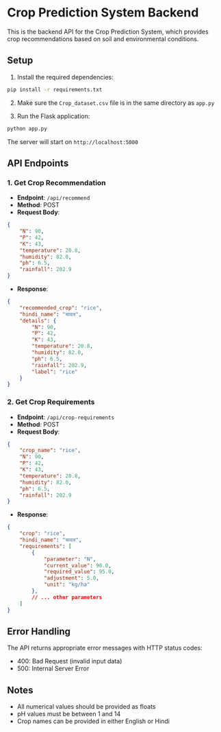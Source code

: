 # Crop Prediction System Backend

This is the backend API for the Crop Prediction System, which provides crop recommendations based on soil and environmental conditions.

## Setup

1. Install the required dependencies:
```bash
pip install -r requirements.txt
```

2. Make sure the `Crop_dataset.csv` file is in the same directory as `app.py`

3. Run the Flask application:
```bash
python app.py
```

The server will start on `http://localhost:5000`

## API Endpoints

### 1. Get Crop Recommendation
- **Endpoint**: `/api/recommend`
- **Method**: POST
- **Request Body**:
```json
{
    "N": 90,
    "P": 42,
    "K": 43,
    "temperature": 20.8,
    "humidity": 82.0,
    "ph": 6.5,
    "rainfall": 202.9
}
```
- **Response**:
```json
{
    "recommended_crop": "rice",
    "hindi_name": "चावल",
    "details": {
        "N": 90,
        "P": 42,
        "K": 43,
        "temperature": 20.8,
        "humidity": 82.0,
        "ph": 6.5,
        "rainfall": 202.9,
        "label": "rice"
    }
}
```

### 2. Get Crop Requirements
- **Endpoint**: `/api/crop-requirements`
- **Method**: POST
- **Request Body**:
```json
{
    "crop_name": "rice",
    "N": 90,
    "P": 42,
    "K": 43,
    "temperature": 20.8,
    "humidity": 82.0,
    "ph": 6.5,
    "rainfall": 202.9
}
```
- **Response**:
```json
{
    "crop": "rice",
    "hindi_name": "चावल",
    "requirements": [
        {
            "parameter": "N",
            "current_value": 90.0,
            "required_value": 95.0,
            "adjustment": 5.0,
            "unit": "kg/ha"
        },
        // ... other parameters
    ]
}
```

## Error Handling

The API returns appropriate error messages with HTTP status codes:
- 400: Bad Request (invalid input data)
- 500: Internal Server Error

## Notes

- All numerical values should be provided as floats
- pH values must be between 1 and 14
- Crop names can be provided in either English or Hindi 